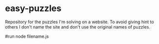 # easy-puzzles
Repository for the puzzles I'm solving on a website. To avoid giving hint to others I don't name the site and don't use the original names of puzzles.

#run
node filename.js
